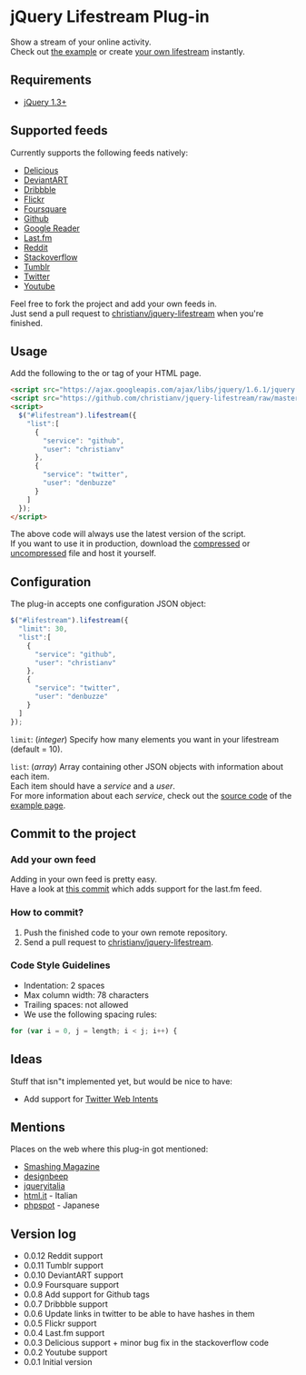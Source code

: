 # jQuery Lifestream Plug-in

Show a stream of your online activity.  
Check out [the example][example] or create [your own lifestream][melifestream] instantly.

## Requirements
* [jQuery 1.3+](http://www.jquery.com)

## Supported feeds

Currently supports the following feeds natively:

* [Delicious](http://delicious.com)
* [DeviantART](http://deviantart.com)
* [Dribbble](http://dribbble.com)
* [Flickr](http://flickr.com)
* [Foursquare](http://foursquare.com)
* [Github](http://github.com)
* [Google Reader](http://google.com/reader)
* [Last.fm](http://last.fm)
* [Reddit](http://reddit.com)
* [Stackoverflow](http://stackoverflow.com)
* [Tumblr](http://tumblr.com)
* [Twitter](http://twitter.com)
* [Youtube](http://youtube.com)

Feel free to fork the project and add your own feeds in.  
Just send a pull request to [christianv/jquery-lifestream][jquery-lifestream] when you're finished.

## Usage

Add the following to the <head> or <body> tag of your HTML page.

``` html
<script src="https://ajax.googleapis.com/ajax/libs/jquery/1.6.1/jquery.min.js"></script>
<script src="https://github.com/christianv/jquery-lifestream/raw/master/jquery.lifestream-compiled.js"></script>
<script>
  $("#lifestream").lifestream({
    "list":[
      {
        "service": "github",
        "user": "christianv"
      },
      {
        "service": "twitter",
        "user": "denbuzze"
      }
    ]
  });
</script>
```
The above code will always use the latest version of the script.  
If you want to use it in production, download the [compressed](https://github.com/christianv/jquery-lifestream/raw/master/jquery.lifestream-compiled.js)
or [uncompressed](https://github.com/christianv/jquery-lifestream/raw/master/jquery.lifestream.js) file and host it yourself.

## Configuration

The plug-in accepts one configuration JSON object:

``` javascript
$("#lifestream").lifestream({
  "limit": 30,
  "list":[
    {
      "service": "github",
      "user": "christianv"
    },
    {
      "service": "twitter",
      "user": "denbuzze"
    }
  ]
});
```

`limit`: (_integer_) Specify how many elements you want in your lifestream (default = 10).

`list`: (_array_) Array containing other JSON objects with information about each item.  
Each item should have a _service_ and a _user_.  
For more information about each _service_, check out the [source code][examplesource] of the [example page][example].

## Commit to the project

### Add your own feed

Adding in your own feed is pretty easy.  
Have a look at [this commit](https://github.com/christianv/jquery-lifestream/commit/529a06db159b4123ee3b2cc604f3a3ed698c6e9a) which adds support for the last.fm feed.

### How to commit?

1. Push the finished code to your own remote repository.
2. Send a pull request to [christianv/jquery-lifestream][jquery-lifestream].

### Code Style Guidelines

* Indentation: 2 spaces
* Max column width: 78 characters
* Trailing spaces: not allowed
* We use the following spacing rules:
``` javascript
for (var i = 0, j = length; i < j; i++) {
```

## Ideas
Stuff that isn"t implemented yet, but would be nice to have:

* Add support for [Twitter Web Intents](http://dev.twitter.com/pages/intents)

## Mentions

Places on the web where this plug-in got mentioned:

* [Smashing Magazine](http://twitter.com/smashingmag/status/77993263981797376)
* [designbeep](http://designbeep.com/2011/06/02/17-fresh-and-functional-jquery-plugins-you-will-love/)
* [jqueryitalia](http://twitter.com/jqueryitalia/status/77999618046169088)
* [html.it](http://javascript.html.it/script/vedi/6468/le-nostre-attivita-su-internet-con-il-plugin-jquery-lifestream/) - Italian
* [phpspot](http://phpspot.org/blog/archives/2011/06/jquerylifestrea.html) - Japanese

## Version log

* 0.0.12 Reddit support
* 0.0.11 Tumblr support
* 0.0.10 DeviantART support
* 0.0.9 Foursquare support
* 0.0.8 Add support for Github tags
* 0.0.7 Dribbble support
* 0.0.6 Update links in twitter to be able to have hashes in them
* 0.0.5 Flickr support
* 0.0.4 Last.fm support
* 0.0.3 Delicious support + minor bug fix in the stackoverflow code
* 0.0.2 Youtube support
* 0.0.1 Initial version


[jquery-lifestream]: https://github.com/christianv/jquery-lifestream
[melifestream]: http://christianv.github.com/jquery-lifestream/me/
[example]: http://christianv.github.com/jquery-lifestream/example.html 
"Example page"
[examplesource]: https://github.com/christianv/jquery-lifestream/blob/master/example.html#files "Source code of the example page"